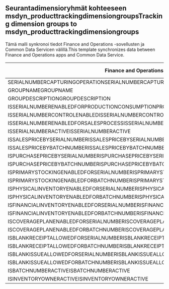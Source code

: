 ## <a name="tracking-dimension-groups-to-msdyn_producttrackingdimensiongroups"></a><span data-ttu-id="73b69-101">Seurantadimensioryhmät kohteeseen msdyn_producttrackingdimensiongroups</span><span class="sxs-lookup"><span data-stu-id="73b69-101">Tracking dimension groups to msdyn_producttrackingdimensiongroups</span></span>

<span data-ttu-id="73b69-102">Tämä malli synkronoi tiedot Finance and Operations -sovellusten ja Common Data Servicen välillä.</span><span class="sxs-lookup"><span data-stu-id="73b69-102">This template synchronizes data between Finance and Operations apps and Common Data Service.</span></span>

<span data-ttu-id="73b69-103">Finance and Operations -kenttä</span><span class="sxs-lookup"><span data-stu-id="73b69-103">Finance and Operations field</span></span> | <span data-ttu-id="73b69-104">Määritystyyppi</span><span class="sxs-lookup"><span data-stu-id="73b69-104">Map type</span></span> | <span data-ttu-id="73b69-105">Muu Dynamics 365 -kenttä</span><span class="sxs-lookup"><span data-stu-id="73b69-105">Other Dynamics 365 field</span></span> | <span data-ttu-id="73b69-106">Oletusarvo</span><span class="sxs-lookup"><span data-stu-id="73b69-106">Default value</span></span>
---|---|---|---
<span data-ttu-id="73b69-107">SERIALNUMBERCAPTURINGOPERATION</span><span class="sxs-lookup"><span data-stu-id="73b69-107">SERIALNUMBERCAPTURINGOPERATION</span></span> | >< | <span data-ttu-id="73b69-108">msdyn_serialnumbercapturingoperation</span><span class="sxs-lookup"><span data-stu-id="73b69-108">msdyn_serialnumbercapturingoperation</span></span> | 
<span data-ttu-id="73b69-109">GROUPNAME</span><span class="sxs-lookup"><span data-stu-id="73b69-109">GROUPNAME</span></span> | = | <span data-ttu-id="73b69-110">msdyn_groupname</span><span class="sxs-lookup"><span data-stu-id="73b69-110">msdyn_groupname</span></span> | 
<span data-ttu-id="73b69-111">GROUPDESCRIPTION</span><span class="sxs-lookup"><span data-stu-id="73b69-111">GROUPDESCRIPTION</span></span> | = | <span data-ttu-id="73b69-112">msdyn_groupdescription</span><span class="sxs-lookup"><span data-stu-id="73b69-112">msdyn_groupdescription</span></span> | 
<span data-ttu-id="73b69-113">ISSERIALNUMBERENABLEDFORPRODUCTIONCONSUMPTIONPROCESS</span><span class="sxs-lookup"><span data-stu-id="73b69-113">ISSERIALNUMBERENABLEDFORPRODUCTIONCONSUMPTIONPROCESS</span></span> | >< | <span data-ttu-id="73b69-114">msdyn_issnenabledforpcprocess</span><span class="sxs-lookup"><span data-stu-id="73b69-114">msdyn_issnenabledforpcprocess</span></span> | 
<span data-ttu-id="73b69-115">ISSERIALNUMBERCONTROLENABLED</span><span class="sxs-lookup"><span data-stu-id="73b69-115">ISSERIALNUMBERCONTROLENABLED</span></span> | >< | <span data-ttu-id="73b69-116">msdyn_isserialnumbercontrolenabled</span><span class="sxs-lookup"><span data-stu-id="73b69-116">msdyn_isserialnumbercontrolenabled</span></span> | 
<span data-ttu-id="73b69-117">ISSERIALNUMBERENABLEDFORSALESPROCESS</span><span class="sxs-lookup"><span data-stu-id="73b69-117">ISSERIALNUMBERENABLEDFORSALESPROCESS</span></span> | >< | <span data-ttu-id="73b69-118">msdyn_isserialnumberenabledforsalesprocess</span><span class="sxs-lookup"><span data-stu-id="73b69-118">msdyn_isserialnumberenabledforsalesprocess</span></span> | 
<span data-ttu-id="73b69-119">ISSERIALNUMBERACTIVE</span><span class="sxs-lookup"><span data-stu-id="73b69-119">ISSERIALNUMBERACTIVE</span></span> | >< | <span data-ttu-id="73b69-120">msdyn_isserialnumberactive</span><span class="sxs-lookup"><span data-stu-id="73b69-120">msdyn_isserialnumberactive</span></span> | 
<span data-ttu-id="73b69-121">ISSALESPRICEBYSERIALNUMBER</span><span class="sxs-lookup"><span data-stu-id="73b69-121">ISSALESPRICEBYSERIALNUMBER</span></span> | >< | <span data-ttu-id="73b69-122">msdyn_issalespricebyserialnumber</span><span class="sxs-lookup"><span data-stu-id="73b69-122">msdyn_issalespricebyserialnumber</span></span> | 
<span data-ttu-id="73b69-123">ISSALESPRICEBYBATCHNUMBER</span><span class="sxs-lookup"><span data-stu-id="73b69-123">ISSALESPRICEBYBATCHNUMBER</span></span> | >< | <span data-ttu-id="73b69-124">msdyn_issalespricebybatchnumber</span><span class="sxs-lookup"><span data-stu-id="73b69-124">msdyn_issalespricebybatchnumber</span></span> | 
<span data-ttu-id="73b69-125">ISPURCHASEPRICEBYSERIALNUMBER</span><span class="sxs-lookup"><span data-stu-id="73b69-125">ISPURCHASEPRICEBYSERIALNUMBER</span></span> | >< | <span data-ttu-id="73b69-126">msdyn_ispurchasepricebyserialnumber</span><span class="sxs-lookup"><span data-stu-id="73b69-126">msdyn_ispurchasepricebyserialnumber</span></span> | 
<span data-ttu-id="73b69-127">ISPURCHASEPRICEBYBATCHNUMBER</span><span class="sxs-lookup"><span data-stu-id="73b69-127">ISPURCHASEPRICEBYBATCHNUMBER</span></span> | >< | <span data-ttu-id="73b69-128">msdyn_ispurchasepricebybatchnumber</span><span class="sxs-lookup"><span data-stu-id="73b69-128">msdyn_ispurchasepricebybatchnumber</span></span> | 
<span data-ttu-id="73b69-129">ISPRIMARYSTOCKINGENABLEDFORSERIALNUMBER</span><span class="sxs-lookup"><span data-stu-id="73b69-129">ISPRIMARYSTOCKINGENABLEDFORSERIALNUMBER</span></span> | >< | <span data-ttu-id="73b69-130">msdyn_isprimarystockingenabledforsn</span><span class="sxs-lookup"><span data-stu-id="73b69-130">msdyn_isprimarystockingenabledforsn</span></span> | 
<span data-ttu-id="73b69-131">ISPRIMARYSTOCKINGENABLEDFORBATCHNUMBER</span><span class="sxs-lookup"><span data-stu-id="73b69-131">ISPRIMARYSTOCKINGENABLEDFORBATCHNUMBER</span></span> | >< | <span data-ttu-id="73b69-132">msdyn_isprimarystockingenabledforbn</span><span class="sxs-lookup"><span data-stu-id="73b69-132">msdyn_isprimarystockingenabledforbn</span></span> | 
<span data-ttu-id="73b69-133">ISPHYSICALINVENTORYENABLEDFORSERIALNUMBER</span><span class="sxs-lookup"><span data-stu-id="73b69-133">ISPHYSICALINVENTORYENABLEDFORSERIALNUMBER</span></span> | >< | <span data-ttu-id="73b69-134">msdyn_isphysicalinventoryenabledforsn</span><span class="sxs-lookup"><span data-stu-id="73b69-134">msdyn_isphysicalinventoryenabledforsn</span></span> | 
<span data-ttu-id="73b69-135">ISPHYSICALINVENTORYENABLEDFORBATCHNUMBER</span><span class="sxs-lookup"><span data-stu-id="73b69-135">ISPHYSICALINVENTORYENABLEDFORBATCHNUMBER</span></span> | >< | <span data-ttu-id="73b69-136">msdyn_isphysicalinventoryenabledforbn</span><span class="sxs-lookup"><span data-stu-id="73b69-136">msdyn_isphysicalinventoryenabledforbn</span></span> | 
<span data-ttu-id="73b69-137">ISFINANCIALINVENTORYENABLEDFORSERIALNUMBER</span><span class="sxs-lookup"><span data-stu-id="73b69-137">ISFINANCIALINVENTORYENABLEDFORSERIALNUMBER</span></span> | >< | <span data-ttu-id="73b69-138">msdyn_isfinancialinventoryenabledforsn</span><span class="sxs-lookup"><span data-stu-id="73b69-138">msdyn_isfinancialinventoryenabledforsn</span></span> | 
<span data-ttu-id="73b69-139">ISFINANCIALINVENTORYENABLEDFORBATCHNUMBER</span><span class="sxs-lookup"><span data-stu-id="73b69-139">ISFINANCIALINVENTORYENABLEDFORBATCHNUMBER</span></span> | >< | <span data-ttu-id="73b69-140">msdyn_isfinancialinventoryenabledforbn</span><span class="sxs-lookup"><span data-stu-id="73b69-140">msdyn_isfinancialinventoryenabledforbn</span></span> | 
<span data-ttu-id="73b69-141">ISCOVERAGEPLANENABLEDFORSERIALNUMBER</span><span class="sxs-lookup"><span data-stu-id="73b69-141">ISCOVERAGEPLANENABLEDFORSERIALNUMBER</span></span> | >< | <span data-ttu-id="73b69-142">msdyn_iscoverageplanenabledforserialnumber</span><span class="sxs-lookup"><span data-stu-id="73b69-142">msdyn_iscoverageplanenabledforserialnumber</span></span> | 
<span data-ttu-id="73b69-143">ISCOVERAGEPLANENABLEDFORBATCHNUMBER</span><span class="sxs-lookup"><span data-stu-id="73b69-143">ISCOVERAGEPLANENABLEDFORBATCHNUMBER</span></span> | >< | <span data-ttu-id="73b69-144">msdyn_iscoverageplanenabledforbatchnumber</span><span class="sxs-lookup"><span data-stu-id="73b69-144">msdyn_iscoverageplanenabledforbatchnumber</span></span> | 
<span data-ttu-id="73b69-145">ISBLANKRECEIPTALLOWEDFORSERIALNUMBER</span><span class="sxs-lookup"><span data-stu-id="73b69-145">ISBLANKRECEIPTALLOWEDFORSERIALNUMBER</span></span> | >< | <span data-ttu-id="73b69-146">msdyn_isblankreceiptallowedforserialnumber</span><span class="sxs-lookup"><span data-stu-id="73b69-146">msdyn_isblankreceiptallowedforserialnumber</span></span> | 
<span data-ttu-id="73b69-147">ISBLANKRECEIPTALLOWEDFORBATCHNUMBER</span><span class="sxs-lookup"><span data-stu-id="73b69-147">ISBLANKRECEIPTALLOWEDFORBATCHNUMBER</span></span> | >< | <span data-ttu-id="73b69-148">msdyn_isblankreceiptallowedforbatchnumber</span><span class="sxs-lookup"><span data-stu-id="73b69-148">msdyn_isblankreceiptallowedforbatchnumber</span></span> | 
<span data-ttu-id="73b69-149">ISBLANKISSUEALLOWEDFORSERIALNUMBER</span><span class="sxs-lookup"><span data-stu-id="73b69-149">ISBLANKISSUEALLOWEDFORSERIALNUMBER</span></span> | >< | <span data-ttu-id="73b69-150">msdyn_isblankissueallowedforserialnumber</span><span class="sxs-lookup"><span data-stu-id="73b69-150">msdyn_isblankissueallowedforserialnumber</span></span> | 
<span data-ttu-id="73b69-151">ISBLANKISSUEALLOWEDFORBATCHNUMBER</span><span class="sxs-lookup"><span data-stu-id="73b69-151">ISBLANKISSUEALLOWEDFORBATCHNUMBER</span></span> | >< | <span data-ttu-id="73b69-152">msdyn_isblankissueallowedforbatchnumber</span><span class="sxs-lookup"><span data-stu-id="73b69-152">msdyn_isblankissueallowedforbatchnumber</span></span> | 
<span data-ttu-id="73b69-153">ISBATCHNUMBERACTIVE</span><span class="sxs-lookup"><span data-stu-id="73b69-153">ISBATCHNUMBERACTIVE</span></span> | >< | <span data-ttu-id="73b69-154">msdyn_isbatchnumberactive</span><span class="sxs-lookup"><span data-stu-id="73b69-154">msdyn_isbatchnumberactive</span></span> | 
<span data-ttu-id="73b69-155">ISINVENTORYOWNERACTIVE</span><span class="sxs-lookup"><span data-stu-id="73b69-155">ISINVENTORYOWNERACTIVE</span></span> | >< | <span data-ttu-id="73b69-156">msdyn_isinventoryowneractive</span><span class="sxs-lookup"><span data-stu-id="73b69-156">msdyn_isinventoryowneractive</span></span> | 
